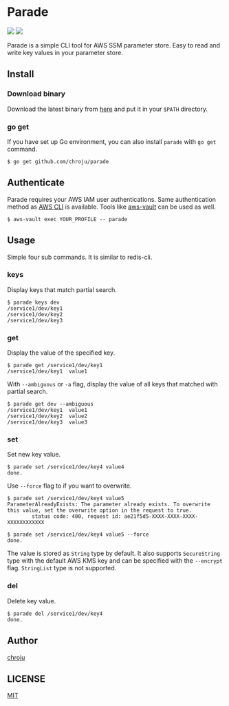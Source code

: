 Parade
======

![](https://img.shields.io/github/v/release/chroju/parade.svg)
![](https://github.com/chroju/parade/workflows/test/badge.svg) 

Parade is a simple CLI tool for AWS SSM parameter store. Easy to read and write key values in your parameter store.

Install
-------

### Download binary

Download the latest binary from [here](https://github.com/chroju/parade/releases) and put it in your `$PATH` directory.

### go get

If you have set up Go environment, you can also install `parade` with `go get` command.

```
$ go get github.com/chroju/parade
```

Authenticate
------------

Parade requires your AWS IAM user authentications. Same authentication method as [AWS CLI](https://docs.aws.amazon.com/cli/latest/userguide/cli-chap-configure.html) is available. Tools like [aws-vault](https://github.com/99designs/aws-vault) can be used as well.

```
$ aws-vault exec YOUR_PROFILE -- parade
```

Usage
-----

Simple four sub commands. It is similar to redis-cli. 

### keys

Display keys that match partial search.

```
$ parade keys dev
/service1/dev/key1
/service1/dev/key2
/service1/dev/key3
```

### get

Display the value of the specified key.

```
$ parade get /service1/dev/key1
/service1/dev/key1  value1
```

With `--ambiguous` or `-a` flag, display the value of all keys that matched with partial search.

```
$ parade get dev --ambiguous
/service1/dev/key1  value1
/service1/dev/key2  value2
/service1/dev/key3  value3
```

### set

Set new key value.

```
$ parade set /service1/dev/key4 value4
done.
```

Use `--force` flag to if you want to overwrite.

```
$ parade set /service1/dev/key4 value5
ParameterAlreadyExists: The parameter already exists. To overwrite this value, set the overwrite option in the request to true.
        status code: 400, request id: ae21f5d5-XXXX-XXXX-XXXX-XXXXXXXXXXXX

$ parade set /service1/dev/key4 value5 --force
done.
```

The value is stored as `String` type by default. It also supports `SecureString` type with the default AWS KMS key and can be specified with the `--encrypt` flag. `StringList` type is not supported.


### del

Delete key value.

```
$ parade del /service1/dev/key4
done.
```

Author
----

[chroju](https://github.com/chroju)

LICENSE
----

[MIT](https://github.com/chroju/parade/LICENSE)